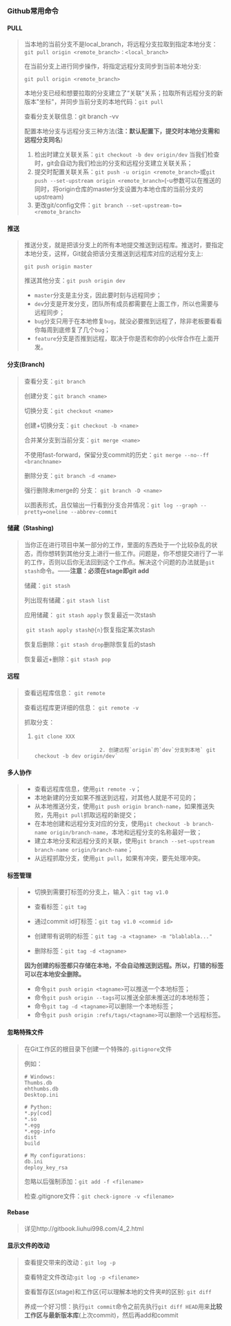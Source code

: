 ### Github常用命令

#### PULL

>  当本地的当前分支不是local_branch，将远程分支拉取到指定本地分支：`git pull origin <remote_branch>：<local_branch>`
>
>  在当前分支上进行同步操作，将指定远程分支同步到当前本地分支:
>
>  `git pull origin <remote_branch>`
>
>  本地分支已经和想要拉取的分支建立了“关联”关系；拉取所有远程分支的新版本"坐标"，并同步当前分支的本地代码：`git pull`
>
>  查看分支关联信息：git branch -vv
>
>  配置本地分支与远程分支三种方法(**注：默认配置下，提交时本地分支需和远程分支同名**)
>
>  1. 检出时建立关联关系：`git checkout -b dev origin/dev`
>    当我们检查时，git会自动为我们检出的分支和远程分支建立关联关系；
>  2. 提交时配置关联关系：`git push -u origin <remote_branch>`或`git push --set-upstream origin <remote_branch>`(-u参数可以在推送的同时，将origin仓库的master分支设置为本地仓库的当前分支的upstream)
>  3. 更改git/config文件：`git branch --set-upstream-to=<remote_branch>`

#### 推送

> 推送分支，就是把该分支上的所有本地提交推送到远程库。推送时，要指定本地分支，这样，Git就会把该分支推送到远程库对应的远程分支上:
>
> `git push origin master`
>
> 推送其他分支：`git push origin dev`
>
>  - `master`分支是主分支，因此要时刻与远程同步；
>  - `dev`分支是开发分支，团队所有成员都需要在上面工作，所以也需要与远程同步；
>  - `bug`分支只用于在本地修复`bug`，就没必要推到远程了，除非老板要看看你每周到底修复了几个`bug`；
>  - `feature`分支是否推到远程，取决于你是否和你的小伙伴合作在上面开发。

#### 分支(Branch)

> 查看分支：`git branch`
>
> 创建分支：`git branch <name>`
>
> 切换分支：`git checkout <name>`
>
> 创建+切换分支：`git checkout -b <name>`
>
> 合并某分支到当前分支：`git merge <name>`
>
> 不使用fast-forward，保留分支commit的历史：`git merge --no--ff <branchname>` 
>
> 删除分支：`git branch -d <name>`
>
> 强行删除未merge的 分支： `git branch -D <name>`
>
> 以图表形式，且仅输出一行看到分支合并情况：`git log --graph --pretty=oneline --abbrev-commit`

#### 储藏（Stashing)

> 当你正在进行项目中某一部分的工作，里面的东西处于一个比较杂乱的状态，而你想转到其他分支上进行一些工作。问题是，你不想提交进行了一半的工作，否则以后你无法回到这个工作点。解决这个问题的办法就是`git stash`命令。——**注意：必须在stage即git add**
>
> 储藏：`git stash`
>
> 列出现有储藏：`git stash list`
>
> 应用储藏： `git stash apply` 恢复最近一次stash
>
> ​			`git stash apply stash@{n}`恢复指定某次stash
>
> 恢复后删除：`git stash drop`删除恢复后的stash
>
> 恢复最近+删除：`git stash pop`

#### 远程

> 查看远程库信息： `git remote `
>
> 查看远程库更详细的信息： `git remote -v `
>
> 抓取分支：	
>
> 1.  `git clone XXX`
>
>              		           2. 创建远程`origin`的`dev`分支到本地` git checkout -b dev origin/dev`

#### 多人协作

> - 查看远程库信息，使用`git remote -v`；
> - 本地新建的分支如果不推送到远程，对其他人就是不可见的；
> - 从本地推送分支，使用`git push origin branch-name`，如果推送失败，先用`git pull`抓取远程的新提交；
> - 在本地创建和远程分支对应的分支，使用`git checkout -b branch-name origin/branch-name`，本地和远程分支的名称最好一致；
> - 建立本地分支和远程分支的关联，使用`git branch --set-upstream branch-name origin/branch-name`；
> - 从远程抓取分支，使用`git pull`，如果有冲突，要先处理冲突。

#### 标签管理

> - 切换到需要打标签的分支上，输入：`git tag v1.0`
>
> - 查看标签：`git tag`
> - 通过commit id打标签：`git tag v1.0 <commid id>`
> - 创建带有说明的标签：`git tag -a <tagname> -m "blablabla..."`
> - 删除标签：`git tag -d <tagname>`
>
> **因为创建的标签都只存储在本地，不会自动推送到远程。所以，打错的标签可以在本地安全删除。**
>
> - 命令`git push origin <tagname>`可以推送一个本地标签；
> - 命令`git push origin --tags`可以推送全部未推送过的本地标签；
> - 命令`git tag -d <tagname>`可以删除一个本地标签；
> - 命令`git push origin :refs/tags/<tagname>`可以删除一个远程标签。

#### 忽略特殊文件

> 在Git工作区的根目录下创建一个特殊的`.gitignore`文件
>
> 例如：
>
> ```.git
> # Windows:
> Thumbs.db
> ehthumbs.db
> Desktop.ini
> 
> # Python:
> *.py[cod]
> *.so
> *.egg
> *.egg-info
> dist
> build
> 
> # My configurations:
> db.ini
> deploy_key_rsa
> 
> ```
>
> 忽略以后强制添加：`git add -f <filename>`
>
> 检查.gitignore文件：`git check-ignore -v <filename>   `

#### Rebase

> 详见http://gitbook.liuhui998.com/4_2.html

#### 显示文件的改动

> 查看提交带来的改动：`git log -p`
>
> 查看特定文件改动:`git log -p <filename>`
>
> 查看暂存区(stage)和工作区(可以理解本地的文件夹#的区别: `git diff`
>
> 养成一个好习惯：执行`git commit`命令之前先执行`git diff HEAD`用来**比较工作区与最新版本库**(上次commit)，然后再add和commit